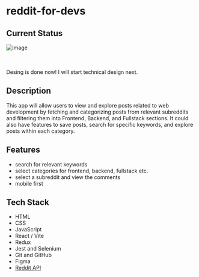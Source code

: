 # reddit-for-devs

## Current Status
![image](https://github.com/user-attachments/assets/246d6cc3-c9ad-4bd3-a22b-10dcbd5ce20e)

<br>
<br>
Desing is done now! I will start technical design next.

## Description

This app will allow users to view and explore posts related to web development by fetching and categorizing posts from relevant subreddits and filtering them into Frontend, Backend, and Fullstack sections. It could also have features to save posts, search for specific keywords, and explore posts within each category.

## Features
- search for relevant keywords
- select categories for frontend, backend, fullstack etc.
- select a subreddit and view the comments
- mobile first

## Tech Stack

- HTML
- CSS
- JavaScript
- React / Vite
- Redux
- Jest and Selenium
- Git and GitHub
- Figma
- [Reddit API](https://www.notion.so/Reddit-Clone-12a44c505715805898dcd2ae258e569d?pvs=21)
